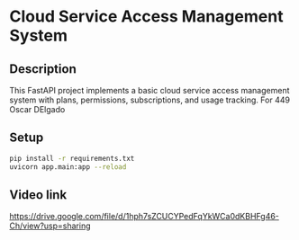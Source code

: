 # Cloud Service Access Management System

## Description
This FastAPI project implements a basic cloud service access management system with plans, permissions, subscriptions, and usage tracking. For 449 Oscar DElgado

## Setup

```bash
pip install -r requirements.txt
uvicorn app.main:app --reload
```

## Video link

https://drive.google.com/file/d/1hph7sZCUCYPedFqYkWCa0dKBHFg46-Ch/view?usp=sharing

